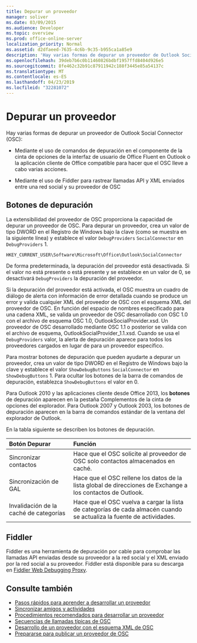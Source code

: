 ```yaml
---
title: Depurar un proveedor
manager: soliver
ms.date: 03/09/2015
ms.audience: Developer
ms.topic: overview
ms.prod: office-online-server
localization_priority: Normal
ms.assetid: d2dfaeed-7635-4c6b-9c35-b955ca1a85e9
description: 'Hay varias formas de depurar un proveedor de Outlook Social Connector (OSC):'
ms.openlocfilehash: 39deb7b6c0b11460826bdbf1957ffd8404d926e5
ms.sourcegitcommit: 8fe462c32b91c87911942c188f3445e85a54137c
ms.translationtype: MT
ms.contentlocale: es-ES
ms.lasthandoff: 04/23/2019
ms.locfileid: "32281072"
---
```

# <a name="debugging-a-provider"></a>Depurar un proveedor

Hay varias formas de depurar un proveedor de Outlook Social Connector (OSC): 
  
- Mediante el uso de comandos de depuración en el componente de la cinta de opciones de la interfaz de usuario de Office Fluent en Outlook o la aplicación cliente de Office compatible para hacer que el OSC lleve a cabo varias acciones.
    
- Mediante el uso de Fiddler para rastrear llamadas API y XML enviados entre una red social y su proveedor de OSC
    
## <a name="debug-buttons"></a>Botones de depuración

La extensibilidad del proveedor de OSC proporciona la capacidad de depurar un proveedor de OSC. Para depurar un proveedor, crea un valor de tipo DWORD en el Registro de Windows bajo la clave (como se muestra en la siguiente línea) y establece el valor  `DebugProviders`  `SocialConnector` en  `DebugProviders` 1. 
  
`HKEY_CURRENT_USER\Software\Microsoft\Office\Outlook\SocialConnector`
  
De forma predeterminada, la depuración del proveedor está desactivada. Si el valor no está presente o está presente y se establece en un valor de 0, se desactivará  `DebugProviders` la depuración del proveedor. 
  
Si la depuración del proveedor está activada, el OSC muestra un cuadro de diálogo de alerta con información de error detallada cuando se produce un error y valida cualquier XML del proveedor de OSC con el esquema XML del proveedor de OSC. En función del espacio de nombres especificado para una cadena XML, se valida un proveedor de OSC desarrollado con OSC 1.0 con el archivo de esquema OSC 1.0, OutlookSocialProvider.xsd. Un proveedor de OSC desarrollado mediante OSC 1.1 o posterior se valida con el archivo de esquema, OutlookSocialProvider_1.1.xsd. Cuando se usa el  `DebugProviders` valor, la alerta de depuración aparece para todos los proveedores cargados en lugar de para un proveedor específico. 
  
Para mostrar botones de depuración que pueden ayudarte a depurar un proveedor, crea un valor de tipo DWORD en el Registro de Windows bajo la clave y establece el valor  `ShowDebugButtons`  `SocialConnector` en  `ShowDebugButtons` 1. Para ocultar los botones de la barra de comandos de depuración, establezca  `ShowDebugButtons` el valor en 0. 
  
Para Outlook 2010 y las aplicaciones cliente desde Office 2013, los **botones** de depuración aparecen en la pestaña Complementos de la cinta de opciones del explorador. Para Outlook 2007 y Outlook 2003, los botones de depuración aparecen en la barra de comandos estándar de la ventana del explorador de Outlook. 
  
En la tabla siguiente se describen los botones de depuración.
  
|**Botón Depurar**|**Función**|
|:-----|:-----|
|Sincronizar contactos  <br/> |Hace que el OSC solicite al proveedor de OSC solo contactos almacenados en caché.  <br/> |
|Sincronización de GAL  <br/> |Hace que el OSC rellene los datos de la lista global de direcciones de Exchange a los contactos de Outlook.  <br/> |
|Invalidación de la caché de categorías  <br/> |Hace que el OSC vuelva a cargar la lista de categorías de cada almacén cuando se actualiza la fuente de actividades.  <br/> |
   
## <a name="fiddler"></a>Fiddler

Fiddler es una herramienta de depuración por cable para comprobar las llamadas API enviadas desde su proveedor a la red social y el XML enviado por la red social a su proveedor. Fiddler está disponible para su descarga en [Fiddler Web Debugging Proxy](https://www.fiddler2.com/fiddler2/version.asp).
  
## <a name="see-also"></a>Consulte también

- [Pasos rápidos para aprender a desarrollar un proveedor](quick-steps-for-learning-to-develop-a-provider.md)  
- [Sincronizar amigos y actividades](synchronizing-friends-and-activities.md) 
- [Procedimientos recomendados para desarrollar un proveedor](best-practices-for-developing-a-provider.md)
- [Secuencias de llamadas típicas de OSC](osc-typical-calling-sequences.md)  
- [Desarrollo de un proveedor con el esquema XML de OSC](developing-a-provider-with-the-osc-xml-schema.md)  
- [Prepararse para publicar un proveedor de OSC](getting-ready-to-release-an-osc-provider.md)

